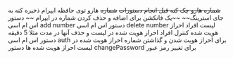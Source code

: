 ~~شماره هارو چک کنه قبل انجام دستورات~~
~~شماره~~ هارو توی حافظه ایپرام ذخیره کنه به جای استرینگ~~
~~یک فانکشن برای اضافه و حذف کردن شماره در ایپرام ~~
دستور اس ام اسی add number
دستور اس ام اسی delete number
لیست افراد احراز هویت شده
کنترل افراد احراز هویت شده در لیست و حذف آنها در مدت مثلا 5 دقیقه
دستور اس ام اسی auth برای احراز هویت شدن و گذاشتن شماره احراز هویت شده در لیست احراز هویت شده ها
دستور changePassword برای تغییر رمز عبور